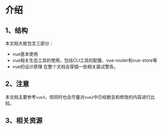 # 介绍
## 1、结构
本文档大致包含三部分：
- vue基本使用
- vue相关生态工具的使用，包括CLI工具的配置、vue-router和vue-store等
- vue的设计原理
在整个文档会穿插一些相关面试警告。
## 2、注意
本文档主要参考`vue3`，但同时也会尽量对`vue2`中已经删去和修改的内容进行比较。
## 3、相关资源
